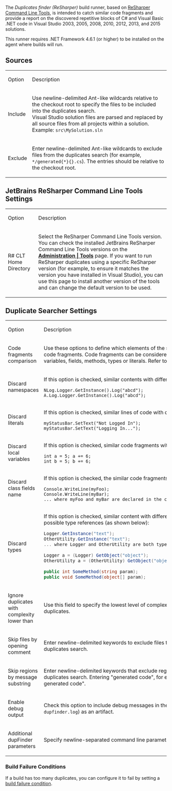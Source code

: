 [//]: # (title: Duplicates Finder \(ReSharper\))
[//]: # (auxiliary-id: viewpage.actionpageId113084077;Duplicates Finder \(ReSharper\))

The _Duplicates finder (ReSharper)_ build runner, based on [ReSharper Command Line Tools](http://www.jetbrains.com/resharper/features/command-line.html), is intended to catch similar code fragments and provide a report on  the discovered repetitive blocks of C# and Visual Basic .NET code in Visual Studio 2003, 2005, 2008, 2010, 2012, 2013, and 2015 solutions.

<note>

This runner requires .NET Framework 4.6.1 (or higher) to be installed on the agent where builds will run.
</note>

## Sources

<table><tr>

<td>

Option

</td>

<td>

Description

</td></tr><tr>

<td>

Include

</td>

<td>

Use newline-delimited Ant-like wildcards relative to the checkout root to specify the files to be included into the duplicates search.   
Visual Studio solution files are parsed and replaced by all source files from all projects within a solution.   
Example: `src\MySolution.sln`

</td></tr><tr>

<td>

Exclude

</td>

<td>

Enter newline-delimited Ant-like wildcards to exclude files from the duplicates search (for example, `*/generated{*}{}.cs`). The entries should be relative to the checkout root.

</td></tr></table>

## JetBrains ReSharper Command Line Tools Settings

<table><tr>

<td>

Option

</td>

<td>

Description

</td></tr><tr>

<td>

R# CLT Home Directory 

</td>

<td>

Select the ReSharper Command Line Tools version. You can check the installed JetBrains ReSharper Command Line Tools versions on the __[Administration | Tools](installing-agent-tools.md)__ page. If you want to run ReSharper duplicates using a specific ReSharper version (for example, to ensure it matches the version you have installed in Visual Studio), you can use this page to install another version of the tools and can change the default version to be used.

</td></tr></table>

## Duplicate Searcher Settings

<table><tr>

<td>

Option

</td>

<td>

Description

</td></tr><tr>

<td id="fragComp">

Code fragments comparison

</td>

<td>

Use these options to define which elements of the source code should be discarded when searching for repetitive code fragments. Code fragments can be considered duplicated, if they are structurally similar, but contain different variables, fields, methods, types or literals. Refer to the samples below:

</td></tr><tr>

<td>

Discard namespaces

</td>

<td>

If this option is checked, similar contents with different _namespace specifications_ will be recognized as duplicates.

```Shell
NLog.Logger.GetInstance().Log("abcd");
A.Log.Logger.GetInstance().Log("abcd");

```

</td></tr><tr>

<td>

Discard literals

</td>

<td>

If this option is checked, similar lines of code with different literals will be recognized as duplicates.

```Shell
myStatusBar.SetText("Not Logged In");
myStatusBar.SetText("Logging In...");

```

</td></tr><tr>

<td>

Discard local variables

</td>

<td>

If this option is checked, similar code fragments with different local variable names will be recognized as duplicates.

```Shell
int a = 5; a += 6;
int b = 5; b += 6;

```

</td></tr><tr>

<td>

Discard class fields name

</td>

<td>

If this option is checked, the similar code fragments with different field names will be recognized as duplicates.

```Shell
Console.WriteLine(myFoo);
Console.WriteLine(myBar);
... where myFoo and myBar are declared in the containing class

```

</td></tr><tr>

<td>

Discard types

</td>

<td>

If this option is checked, similar content with different type names will be recognized as duplicates. These include all possible type references (as shown below):

```csharp
Logger.GetInstance("text");
OtherUtility.GetInstance("text");
... where Logger and OtherUtility are both type names (thus GetInstance is a static method in both classes)
 
Logger a = (Logger) GetObject("object");
OtherUtility a = (OtherUtility) GetObject("object");
 
public int SomeMethod(string param);
public void SomeMethod(object[] param);

```

</td></tr><tr>

<td>

Ignore duplicates with complexity lower than

</td>

<td>

Use this field to specify the lowest level of complexity of code blocks to be taken into consideration when detecting duplicates.

</td></tr><tr>

<td>

Skip files by opening comment

</td>

<td>

Enter newline-delimited keywords to exclude files that contain the keyword in the file's opening comments from the duplicates search.

</td></tr><tr>

<td>

Skip regions by message substring

</td>

<td>

Enter newline-delimited keywords that exclude regions that contain the keyword in the message substring from the duplicates search. Entering "generated code", for example, will skip regions containing "Windows Form Designer generated code".

</td></tr><tr>

<td id="debug">

Enable debug output

</td>

<td>

Check this option to include debug messages in the build log and publish the file with additional logs (`dotnet-tools-dupfinder.log`) as an artifact.

</td></tr><tr>

<td id="cmdArgs">

Additional dupFinder parameters

</td>

<td>

Specify newline-separated command line parameters to add to calling `dupFinder.exe`.

</td></tr>
</table>

### Build Failure Conditions

If a build has too many duplicates, you can configure it to fail by setting a [build failure condition](build-failure-conditions.md).